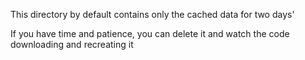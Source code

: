 This directory by default contains only the cached data for two days'

If you have time and patience, you can delete it and watch the code downloading and recreating it
